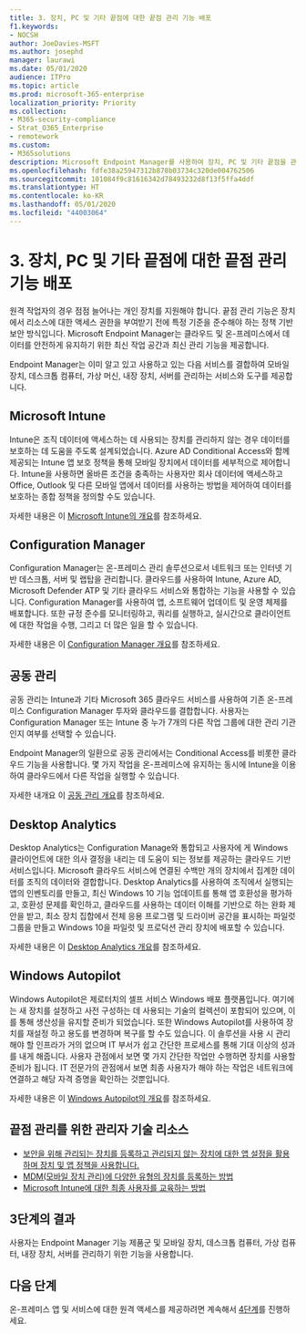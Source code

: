 ```yaml
---
title: 3. 장치, PC 및 기타 끝점에 대한 끝점 관리 기능 배포
f1.keywords:
- NOCSH
author: JoeDavies-MSFT
ms.author: josephd
manager: laurawi
ms.date: 05/01/2020
audience: ITPro
ms.topic: article
ms.prod: microsoft-365-enterprise
localization_priority: Priority
ms.collection:
- M365-security-compliance
- Strat_O365_Enterprise
- remotework
ms.custom:
- M365solutions
description: Microsoft Endpoint Manager를 사용하여 장치, PC 및 기타 끝점을 관리합니다.
ms.openlocfilehash: fdfe38a25947312b878b03734c320de004762506
ms.sourcegitcommit: 101084f9c81616342d78493232d8f13f5ffa4ddf
ms.translationtype: HT
ms.contentlocale: ko-KR
ms.lasthandoff: 05/01/2020
ms.locfileid: "44003064"
---
```

# <a name="3-deploy-endpoint-management-for-your-devices-pcs-and-other-endpoints"></a>3. 장치, PC 및 기타 끝점에 대한 끝점 관리 기능 배포

원격 작업자의 경우 점점 늘어나는 개인 장치를 지원해야 합니다. 끝점 관리 기능은 장치에서 리소스에 대한 액세스 권한을 부여받기 전에 특정 기준을 준수해야 하는 정책 기반 보안 방식입니다. Microsoft Endpoint Manager는 클라우드 및 온-프레미스에서 데이터를 안전하게 유지하기 위한 최신 작업 공간과 최신 관리 기능을 제공합니다. 

Endpoint Manager는 이미 알고 있고 사용하고 있는 다음 서비스를 결합하여 모바일 장치, 데스크톱 컴퓨터, 가상 머신, 내장 장치, 서버를 관리하는 서비스와 도구를 제공합니다.

## <a name="microsoft-intune"></a>Microsoft Intune

Intune은 조직 데이터에 액세스하는 데 사용되는 장치를 관리하지 않는 경우 데이터를 보호하는 데 도움을 주도록 설계되었습니다. Azure AD Conditional Access와 함께 제공되는 Intune 앱 보호 정책을 통해 모바일 장치에서 데이터를 세부적으로 제어합니다. Intune을 사용하면 올바른 조건을 충족하는 사용자만 회사 데이터에 액세스하고 Office, Outlook 및 다른 모바일 앱에서 데이터를 사용하는 방법을 제어하여 데이터를 보호하는 종합 정책을 정의할 수도 있습니다.

자세한 내용은 이 [Microsoft Intune의 개요](https://docs.microsoft.com/intune/fundamentals/what-is-intune)를 참조하세요.

## <a name="configuration-manager"></a>Configuration Manager

Configuration Manager는 온-프레미스 관리 솔루션으로서 네트워크 또는 인터넷 기반 데스크톱, 서버 및 랩탑을 관리합니다. 클라우드를 사용하여 Intune, Azure AD, Microsoft Defender ATP 및 기타 클라우드 서비스와 통합하는 기능을 사용할 수 있습니다. Configuration Manager를 사용하여 앱, 소프트웨어 업데이트 및 운영 체제를 배포합니다. 또한 규정 준수를 모니터링하고, 쿼리를 실행하고, 실시간으로 클라이언트에 대한 작업을 수행, 그리고 더 많은 일을 할 수 있습니다.

자세한 내용은 이 [Configuration Manager 개요](https://docs.microsoft.com/configmgr/core/understand/introduction)를 참조하세요.

## <a name="co-management"></a>공동 관리

공동 관리는 Intune과 기타 Microsoft 365 클라우드 서비스를 사용하여 기존 온-프레미스 Configuration Manager 투자와 클라우드를 결합합니다. 사용자는 Configuration Manager 또는 Intune 중 누가 7개의 다른 작업 그룹에 대한 관리 기관 인지 여부를 선택할 수 있습니다.

Endpoint Manager의 일환으로 공동 관리에서는 Conditional Access를 비롯한 클라우드 기능을 사용합니다. 몇 가지 작업을 온-프레미스에 유지하는 동시에 Intune을 이용하여 클라우드에서 다른 작업을 실행할 수 있습니다.

자세한 내개요 이 [공동 관리 개요](https://docs.microsoft.com/configmgr/comanage/overview)를 참조하세요.

## <a name="desktop-analytics"></a>Desktop Analytics

Desktop Analytics는 Configuration Manage와 통합되고 사용자에 게 Windows 클라이언트에 대한 의사 결정을 내리는 데 도움이 되는 정보를 제공하는 클라우드 기반 서비스입니다. Microsoft 클라우드 서비스에 연결된 수백만 개의 장치에서 집계한 데이터를 조직의 데이터와 결합합니다. Desktop Analytics를 사용하여 조직에서 실행되는 앱의 인벤토리를 만들고, 최신 Windows 10 기능 업데이트를 통해 앱 호환성을 평가하고, 호환성 문제를 확인하고, 클라우드를 사용하는 데이터 이해를 기반으로 하는 완화 제안을 받고, 최소 장치 집합에서 전체 응용 프로그램 및 드라이버 공간을 표시하는 파일럿 그룹을 만들고 Windows 10을 파일럿 및 프로덕션 관리 장치에 배포할 수 있습니다.

자세한 내용은 이 [Desktop Analytics 개요](https://docs.microsoft.com/configmgr/desktop-analytics/overview)를 참조하세요.

## <a name="windows-autopilot"></a>Windows Autopilot

Windows Autopilot은 제로터치의 셀프 서비스 Windows 배포 플랫폼입니다. 여기에는 새 장치를 설정하고 사전 구성하는 데 사용되는 기술의 컬렉션이 포함되어 있으며, 이를 통해 생산성을 유지할 준비가 되었습니다. 또한 Windows Autopilot를 사용하여 장치를 재설정 하고 용도를 변경하며 복구를 할 수도 있습니다. 이 솔루션을 사용 시 관리해야 할 인프라가 거의 없으며 IT 부서가 쉽고 간단한 프로세스를 통해 기대 이상의 성과를 내게 해줍니다. 사용자 관점에서 보면 몇 가지 간단한 작업만 수행하면 장치를 사용할 준비가 됩니다. IT 전문가의 관점에서 보면 최종 사용자가 해야 하는 작업은 네트워크에 연결하고 해당 자격 증명을 확인하는 것뿐입니다.

자세한 내용은 이 [Windows Autopilot의 개요](https://docs.microsoft.com/windows/deployment/windows-autopilot/windows-autopilot)를 참조하세요.

## <a name="admin-technical-resources-for-endpoint-management"></a>끝점 관리를 위한 관리자 기술 리소스

- [보안을 위해 관리되는 장치를 등록하고 관리되지 않는 장치에 대한 앱 설정을 활용하며 장치 및 앱 정책을 사용합니다.](https://docs.microsoft.com/microsoft-365/enterprise/mobility-infrastructure)
- [MDM(모바일 장치 관리)에 다양한 유형의 장치를 등록하는 방법](https://docs.microsoft.com/mem/intune/enrollment/device-enrollment)
- [Microsoft Intune에 대한 최종 사용자를 교육하는 방법](https://docs.microsoft.com/mem/intune/fundamentals/end-user-educate)
 
## <a name="results-of-step-3"></a>3단계의 결과

사용자는 Endpoint Manager 기능 제품군 및 모바일 장치, 데스크톱 컴퓨터, 가상 컴퓨터, 내장 장치, 서버를 관리하기 위한 기능을 사용합니다.

## <a name="next-step"></a>다음 단계

온-프레미스 앱 및 서비스에 대한 원격 액세스를 제공하려면 계속해서 [4단계](empower-people-to-work-remotely-teams-productivity-apps.md)를 진행하세요.
